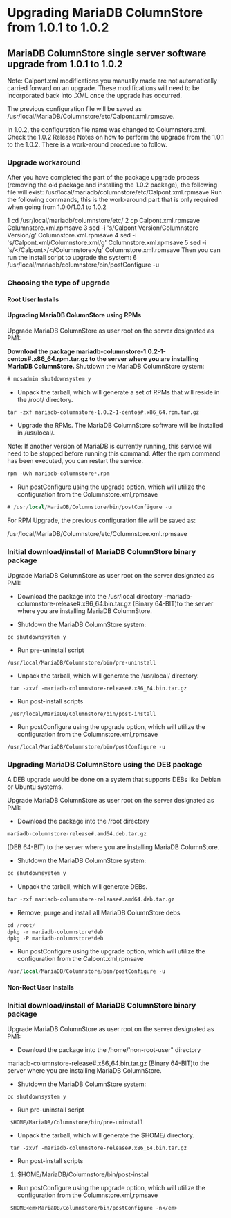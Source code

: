 # Upgrading MariaDB ColumnStore from 1.0.1 to 1.0.2

## MariaDB ColumnStore single server software upgrade from 1.0.1 to 1.0.2

Note: Calpont.xml modifications you manually made are not automatically carried
forward on an upgrade. These modifications will need to be incorporated back into
.XML once the upgrade has occurred.

The previous configuration file will be saved as
/usr/local/MariaDB/Columnstore/etc/Calpont.xml.rpmsave.

In 1.0.2, the configuration file name was changed to Columnstore.xml. Check the 1.0.2 Release Notes on how to perform the upgrade from the 1.0.1 to the 1.0.2. There is a work-around procedure to follow.

### Upgrade workaround

After you have completed the part of the package upgrade process (removing the old package and installing the 1.0.2 package), the following file will exist:
/usr/local/mariadb/columnstore/etc/Calpont.xml.rpmsave
Run the following commands, this is the work-around part that is only required when going from 1.0.0/1.0.1 to 1.0.2

1 cd /usr/local/mariadb/columnstore/etc/
2 cp Calpont.xml.rpmsave Columnstore.xml.rpmsave
3 sed -i 's/Calpont Version/Columnstore Version/g' Columnstore.xml.rpmsave
4 sed -i 's/Calpont.xml/Columnstore.xml/g' Columnstore.xml.rpmsave
5 sed -i 's/&lt;\/Calpont&gt;/&lt;\/Columnstore&gt;/g' Columnstore.xml.rpmsave
Then you can run the install script to upgrade the system:
6 /usr/local/mariadb/columnstore/bin/postConfigure -u

### Choosing the type of upgrade

#### Root User Installs

#### Upgrading MariaDB ColumnStore using RPMs

Upgrade MariaDB ColumnStore as user root on the server designated as PM1:

<strong> Download the package mariadb-columnstore-1.0.2-1-centos#.x86_64.rpm.tar.gz to the server where you are installing MariaDB ColumnStore.
</strong> Shutdown the MariaDB ColumnStore system:

```sql
# mcsadmin shutdownsystem y
```

- Unpack the tarball, which will generate a set of RPMs that will reside in the /root/ directory.

`tar -zxf mariadb-columnstore-1.0.2-1-centos#.x86_64.rpm.tar.gz`

- Upgrade the RPMs. The MariaDB ColumnStore software will be installed in /usr/local/.

Note: If another version of MariaDB is currently running, this service
will need to be stopped before running this command. After the
rpm command has been executed, you can restart the service.

```sql
rpm -Uvh mariadb-columnstore*.rpm
```

- Run postConfigure using the upgrade option, which will utilize the configuration from
the Columnstore.xml,rpmsave

```sql
# /usr/local/MariaDB/Columnstore/bin/postConfigure -u
```

For RPM Upgrade, the previous configuration file will be saved as:

/usr/local/MariaDB/Columnstore/etc/Columnstore.xml.rpmsave

### Initial download/install of MariaDB ColumnStore binary package

Upgrade MariaDB ColumnStore as user root on the server designated as PM1:

- Download the package into the /usr/local directory
-mariadb-columnstore-release#.x86_64.bin.tar.gz (Binary 64-BIT)to the
server where you are installing MariaDB ColumnStore.

- Shutdown the MariaDB ColumnStore system:

`cc shutdownsystem y`

- Run pre-uninstall script

`/usr/local/MariaDB/Columnstore/bin/pre-uninstall`

- Unpack the tarball, which will generate the /usr/local/ directory.

` tar -zxvf -mariadb-columnstore-release#.x86_64.bin.tar.gz`

- Run post-install scripts

` /usr/local/MariaDB/Columnstore/bin/post-install`

- Run postConfigure using the upgrade option, which will utilize the configuration from
the Columnstore.xml,rpmsave

`/usr/local/MariaDB/Columnstore/bin/postConfigure -u`

### Upgrading MariaDB ColumnStore using the DEB package

A DEB upgrade would be done on a system that supports DEBs like Debian or Ubuntu
systems.

Upgrade MariaDB ColumnStore as user root on the server designated as PM1:

- Download the package into the /root directory

```sql
mariadb-columnstore-release#.amd64.deb.tar.gz
```

(DEB 64-BIT) to the server where you are installing MariaDB ColumnStore.

- Shutdown the MariaDB ColumnStore system:

```sql
cc shutdownsystem y
```

- Unpack the tarball, which will generate DEBs.

```sql
tar -zxf mariadb-columnstore-release#.amd64.deb.tar.gz
```

- Remove, purge and install all MariaDB ColumnStore debs

```sql
cd /root/
dpkg -r mariadb-columnstore*deb
dpkg -P mariadb-columnstore*deb
```

- Run postConfigure using the upgrade option, which will utilize the
configuration from the Calpont.xml,rpmsave

```sql
/usr/local/MariaDB/Columnstore/bin/postConfigure -u
```

#### Non-Root User Installs

### Initial download/install of MariaDB ColumnStore binary package

Upgrade MariaDB ColumnStore as user root on the server designated as PM1:

- Download the package into the /home/'non-root-user" directory

mariadb-columnstore-release#.x86_64.bin.tar.gz (Binary 64-BIT)to the
server where you are installing MariaDB ColumnStore.

- Shutdown the MariaDB ColumnStore system:

`cc shutdownsystem y`

- Run pre-uninstall script

` $HOME/MariaDB/Columnstore/bin/pre-uninstall`

- Unpack the tarball, which will generate the $HOME/ directory.

` tar -zxvf -mariadb-columnstore-release#.x86_64.bin.tar.gz`

- Run post-install scripts 
<ol start="1"><li>$HOME/MariaDB/Columnstore/bin/post-install<code>
</code></li></ol>

- Run postConfigure using the upgrade option, which will utilize the configuration from
the Columnstore.xml,rpmsave

` $HOME<em>MariaDB/Columnstore/bin/postConfigure -n</em>`